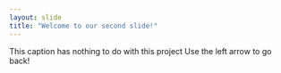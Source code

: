 ```yaml
---
layout: slide
title: "Welcome to our second slide!"
---
```

This caption has nothing to do with this project
Use the left arrow to go back!
